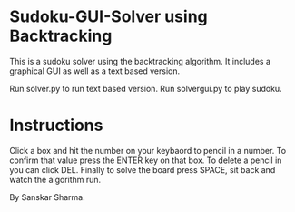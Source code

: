 # Sudoku-GUI-Solver using Backtracking
This is a sudoku solver using the backtracking algorithm. It includes a graphical GUI as well as a text based version.

Run solver.py to run text based version.
Run solvergui.py to play sudoku.

# Instructions
Click a box and hit the number on your keybaord to pencil in a number. To confirm that value press the ENTER key on that box. To delete a pencil in you can click DEL. Finally to solve the board press SPACE, sit back and watch the algorithm run.

By 
Sanskar Sharma.
